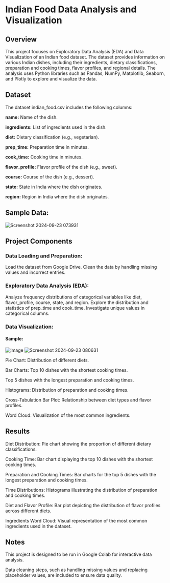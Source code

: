 # Indian Food Data Analysis and Visualization


##  Overview
This project focuses on Exploratory Data Analysis (EDA) and Data Visualization of an Indian food dataset. The dataset provides information on various Indian dishes, including their ingredients, dietary classifications, preparation and cooking times, flavor profiles, and regional details. The analysis uses Python libraries such as Pandas, NumPy, Matplotlib, Seaborn, and Plotly to explore and visualize the data.

##  Dataset
The dataset indian_food.csv includes the following columns:

**name:** Name of the dish.  

**ingredients:** List of ingredients used in the dish.  

**diet:** Dietary classification (e.g., vegetarian).  

**prep_time:** Preparation time in minutes.  

**cook_time:** Cooking time in minutes.  

**flavor_profile:** Flavor profile of the dish (e.g., sweet).  

**course:** Course of the dish (e.g., dessert).  

**state:** State in India where the dish originates.  

**region:** Region in India where the dish originates.  


## Sample Data:




![Screenshot 2024-09-23 073931](https://github.com/user-attachments/assets/bba66432-e49a-4229-97a0-50097d8cd023)

##  Project Components
### Data Loading and Preparation:

Load the dataset from Google Drive.
Clean the data by handling missing values and incorrect entries.
###  Exploratory Data Analysis (EDA):

Analyze frequency distributions of categorical variables like diet, flavor_profile, course, state, and region.
Explore the distribution and statistics of prep_time and cook_time.
Investigate unique values in categorical columns.
###  Data Visualization:
#### Sample:
![image](https://github.com/user-attachments/assets/7cacd64e-14cb-483b-af97-bace0fde1c73)
![Screenshot 2024-09-23 080631](https://github.com/user-attachments/assets/dcf9e437-f06a-4b78-81ad-5030d9d5f89a)



Pie Chart: Distribution of different diets.  

Bar Charts:
Top 10 dishes with the shortest cooking times.  

Top 5 dishes with the longest preparation and cooking times.  

Histograms: Distribution of preparation and cooking times.  

Cross-Tabulation Bar Plot: Relationship between diet types and flavor profiles.  

Word Cloud: Visualization of the most common ingredients.
## Results
Diet Distribution: Pie chart showing the proportion of different dietary classifications.  

Cooking Time: Bar chart displaying the top 10 dishes with the shortest cooking times.  

Preparation and Cooking Times: Bar charts for the top 5 dishes with the longest preparation and cooking times.  

Time Distributions: Histograms illustrating the distribution of preparation and cooking times.  

Diet and Flavor Profile: Bar plot depicting the distribution of flavor profiles across different diets.  

Ingredients Word Cloud: Visual representation of the most common ingredients used in the dataset.
## Notes
This project is designed to be run in Google Colab for interactive data analysis.   

Data cleaning steps, such as handling missing values and replacing placeholder values, are included to ensure data quality.


